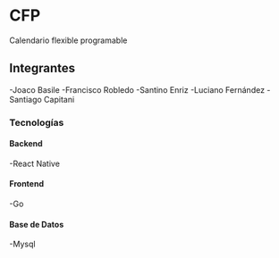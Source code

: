 # CFP
Calendario flexible programable

## Integrantes
-Joaco Basile
-Francisco Robledo
-Santino Enriz
-Luciano Fernández
-Santiago Capitani

### Tecnologías 

#### Backend
-React Native

#### Frontend 
-Go

#### Base de Datos
-Mysql
